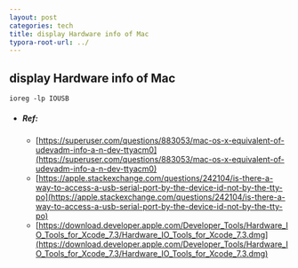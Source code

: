 ```yaml
---
layout: post
categories: tech
title: display Hardware info of Mac
typora-root-url: ../
---
```

## display Hardware info of Mac

```shell
ioreg -lp IOUSB
```



- ##### Ref:

	- [https://superuser.com/questions/883053/mac-os-x-equivalent-of-udevadm-info-a-n-dev-ttyacm0](https://superuser.com/questions/883053/mac-os-x-equivalent-of-udevadm-info-a-n-dev-ttyacm0)
	- [https://apple.stackexchange.com/questions/242104/is-there-a-way-to-access-a-usb-serial-port-by-the-device-id-not-by-the-tty-po](https://apple.stackexchange.com/questions/242104/is-there-a-way-to-access-a-usb-serial-port-by-the-device-id-not-by-the-tty-po)
	- [https://download.developer.apple.com/Developer_Tools/Hardware_IO_Tools_for_Xcode_7.3/Hardware_IO_Tools_for_Xcode_7.3.dmg](https://download.developer.apple.com/Developer_Tools/Hardware_IO_Tools_for_Xcode_7.3/Hardware_IO_Tools_for_Xcode_7.3.dmg)

